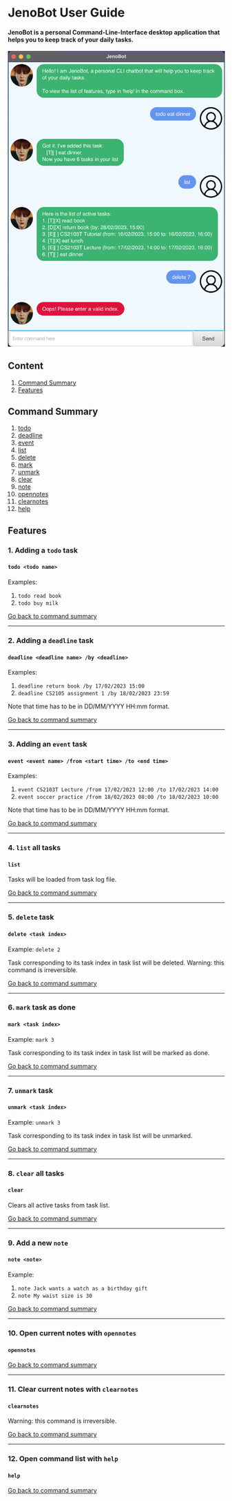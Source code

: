 # JenoBot User Guide

#### JenoBot is a personal Command-Line-Interface desktop application that helps you to keep track of your daily tasks.

![](Ui.png)

## Content
1. [Command Summary](https://afiqzu.github.io/ip/#command-summary)
2. [Features](https://afiqzu.github.io/ip/#features)

## Command Summary

1. [todo](https://afiqzu.github.io/ip/#1-adding-a-todo-task)
2. [deadline](https://afiqzu.github.io/ip/#2-adding-a-deadline-task)
3. [event](https://afiqzu.github.io/ip/#3-adding-an-event-task)
4. [list](https://afiqzu.github.io/ip/#4-list-all-tasks)
5. [delete](https://afiqzu.github.io/ip/#5-delete-task)
6. [mark](https://afiqzu.github.io/ip/#6-mark-task-as-done)
7. [unmark](https://afiqzu.github.io/ip/#7-unmark-task)
8. [clear](https://afiqzu.github.io/ip/#8-clear-all-tasks)
9. [note](https://afiqzu.github.io/ip/#9-add-a-new-note)
10. [opennotes](https://afiqzu.github.io/ip/#10-open-current-notes-with-opennotes)
11. [clearnotes](https://afiqzu.github.io/ip/#11-clear-current-notes-with-clearnotes)
12. [help](https://afiqzu.github.io/ip/#12-open-command-list-with-help)


## Features

### 1. Adding a `todo` task
#### `todo <todo name>`
Examples:
1. `todo read book`
2. `todo buy milk`

[Go back to command summary](https://afiqzu.github.io/ip/#command-summary)

-------------------
### 2. Adding a `deadline` task
#### `deadline <deadline name> /by <deadline>`
Examples:
1. `deadline return book /by 17/02/2023 15:00`
2. `deadline CS2105 assignment 1 /by 18/02/2023 23:59`

Note that time has to be in DD/MM/YYYY HH:mm format.

[Go back to command summary](https://afiqzu.github.io/ip/#command-summary)

-------------------
### 3. Adding an `event` task
#### `event <event name> /from <start time> /to <end time>`
Examples:
1. `event CS2103T Lecture /from 17/02/2023 12:00 /to 17/02/2023 14:00`
2. `event soccer practice /from 18/02/2023 08:00 /to 18/02/2023 10:00`

Note that time has to be in DD/MM/YYYY HH:mm format.

[Go back to command summary](https://afiqzu.github.io/ip/#command-summary)

-------------------
### 4. `list` all tasks
#### `list`
Tasks will be loaded from task log file.

[Go back to command summary](https://afiqzu.github.io/ip/#command-summary)

-------------------
### 5. `delete` task
#### `delete <task index>`
Example:
`delete 2`

Task corresponding to its task index in task list will be deleted.
Warning: this command is irreversible.

[Go back to command summary](https://afiqzu.github.io/ip/#command-summary)

-------------------
### 6. `mark` task as done
#### `mark <task index>`
Example:
`mark 3`

Task corresponding to its task index in task list will be marked as done.

[Go back to command summary](https://afiqzu.github.io/ip/#command-summary)

-------------------
### 7. `unmark` task
#### `unmark <task index>`
Example:
`unmark 3`

Task corresponding to its task index in task list will be unmarked.

[Go back to command summary](https://afiqzu.github.io/ip/#command-summary)

-------------------
### 8. `clear` all tasks
#### `clear`

Clears all active tasks from task list.

[Go back to command summary](https://afiqzu.github.io/ip/#command-summary)

-------------------
### 9. Add a new `note`
#### `note <note>`
Example:
1. `note Jack wants a watch as a birthday gift`
2. `note My waist size is 30`

[Go back to command summary](https://afiqzu.github.io/ip/#command-summary)

-------------------
### 10. Open current notes with `opennotes`
#### `opennotes`

[Go back to command summary](https://afiqzu.github.io/ip/#command-summary)

-------------------
### 11. Clear current notes with `clearnotes`
#### `clearnotes`

Warning: this command is irreversible.

[Go back to command summary](https://afiqzu.github.io/ip/#command-summary)

-------------------
### 12. Open command list with `help`
#### `help`

[Go back to command summary](https://afiqzu.github.io/ip/#command-summary)


